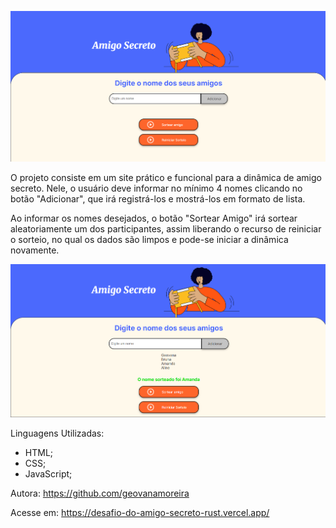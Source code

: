 ![alt text](assets/Imagem-Site.png)

O projeto consiste em um site prático e funcional para a dinâmica de amigo secreto. Nele, o usuário deve informar no mínimo 4 nomes clicando no botão "Adicionar", que irá registrá-los e mostrá-los em formato de lista.

Ao informar os nomes desejados, o botão "Sortear Amigo" irá sortear aleatoriamente um dos participantes, assim liberando o recurso de reiniciar o sorteio, no qual os dados são limpos e pode-se iniciar a dinâmica novamente.

![alt text](image.png)

Linguagens Utilizadas:
- HTML;
- CSS;
- JavaScript;

Autora:
https://github.com/geovanamoreira

Acesse em: https://desafio-do-amigo-secreto-rust.vercel.app/